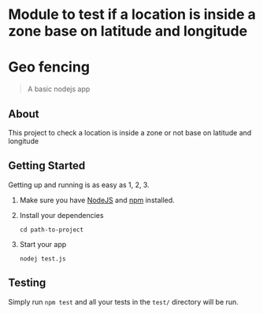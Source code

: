 Module to test if a location is inside a zone base on latitude and longitude
=======
# Geo fencing

> A basic nodejs app

## About

This project to check a location is inside a zone or not base on latitude and longitude

## Getting Started

Getting up and running is as easy as 1, 2, 3.

1. Make sure you have [NodeJS](https://nodejs.org/) and [npm](https://www.npmjs.com/) installed.
2. Install your dependencies

    ```
    cd path-to-project
    ```

3. Start your app

    ```
    nodej test.js
    ```

## Testing

Simply run `npm test` and all your tests in the `test/` directory will be run.

